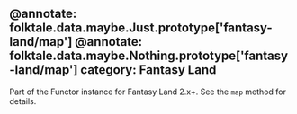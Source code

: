 @annotate: folktale.data.maybe.Just.prototype['fantasy-land/map']
@annotate: folktale.data.maybe.Nothing.prototype['fantasy-land/map']
category: Fantasy Land
---

Part of the Functor instance for Fantasy Land 2.x+. See the `map` method for details.